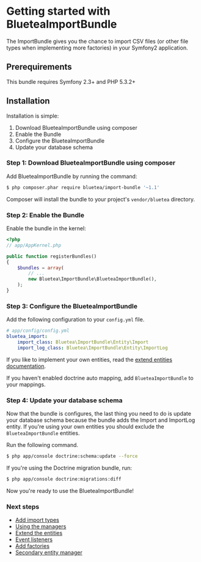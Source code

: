 Getting started with BlueteaImportBundle
========================================

The ImportBundle gives you the chance to import CSV files (or other
file types when implementing more factories) in your Symfony2 application.

## Prerequirements

This bundle requires Symfony 2.3+ and PHP 5.3.2+

## Installation

Installation is simple:

1. Download BlueteaImportBundle using composer
2. Enable the Bundle
3. Configure the BlueteaImportBundle
4. Update your database schema

### Step 1: Download BlueteaImportBundle using composer

Add BlueteaImportBundle by running the command:

```bash
$ php composer.phar require bluetea/import-bundle '~1.1'
```

Composer will install the bundle to your project's `vendor/bluetea` directory.

### Step 2: Enable the Bundle

Enable the bundle in the kernel:

``` php
<?php
// app/AppKernel.php

public function registerBundles()
{
    $bundles = array(
        // ...
        new Bluetea\ImportBundle\BlueteaImportBundle(),
    );
}
```

### Step 3: Configure the BlueteaImportBundle

Add the following configuration to your `config.yml` file.

``` yaml
# app/config/config.yml
bluetea_import:
    import_class: Bluetea\ImportBundle\Entity\Import
    import_log_class: Bluetea\ImportBundle\Entity\ImportLog
```

If you like to implement your own entities, read the [extend entities documentation](extend_entities.md).

If you haven't enabled doctrine auto mapping, add `BlueteaImportBundle` to your mappings.

### Step 4: Update your database schema

Now that the bundle is configures, the last thing you need to do is update your database schema
because the bundle adds the Import and ImportLog entity. If you're using your own entities you
should exclude the `BlueteaImportBundle` entities.

Run the following command.

``` bash
$ php app/console doctrine:schema:update --force
```

If you're using the Doctrine migration bundle, run:

``` bash
$ php app/console doctrine:migrations:diff
```

Now you're ready to use the BlueteaImportBundle!

### Next steps

* [Add import types](import_types.md)
* [Using the managers](managers.md)
* [Extend the entities](extend_entities.md)
* [Event listeners](event_listeners.md)
* [Add factories](factories.md)
* [Secondary entity manager](advanced.md)